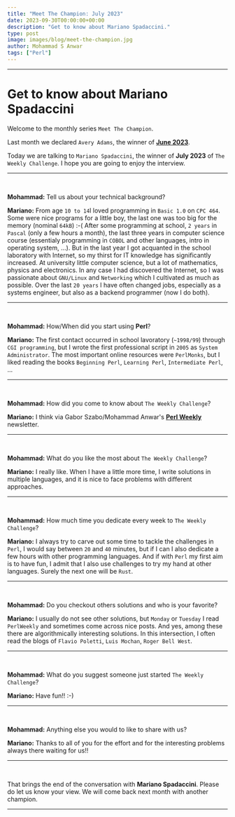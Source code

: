 ```yaml
---
title: "Meet The Champion: July 2023"
date: 2023-09-30T00:00:00+00:00
description: "Get to know about Mariano Spadaccini."
type: post
image: images/blog/meet-the-champion.jpg
author: Mohammad S Anwar
tags: ["Perl"]
---
```

---

# Get to know about Mariano Spadaccini

Welcome to the monthly series `Meet The Champion`.

Last month we declared `Avery Adams`, the winner of **[June 2023](/blog/meet-the-champion-2023-06)**.

Today we are talking to `Mariano Spadaccini`, the winner of **July 2023** of `The Weekly Challenge`. I hope you are going to enjoy the interview.

---

<br>

**Mohammad:** Tell us about your technical background?

**Mariano:** From age `10 to 14`I loved programming in `Basic 1.0` on `CPC 464`. Some were nice programs for a little boy, the last one was too big for the memory (nominal `64kB`) :-(
After some programming at school, `2 years` in `Pascal` (only a few hours a month), the last three years in computer science course (essentialy programming in `COBOL` and other languages, intro in operating system, ...). But in the last year I got acquanted in the school laboratory with Internet, so my thirst for IT knowledge has significantly increased.
At university little computer science, but a lot of mathematics, physics and electronics. In any case I had discovered the Internet, so I was passionate about `GNU/Linux` and `Networking` which I cultivated as much as possible.
Over the last `20 years` I have often changed jobs, especially as a systems engineer, but also as a backend programmer (now I do both).

---

<br>

**Mohammad:** How/When did you start using **Perl**?

**Mariano:** The first contact occurred in school lavoratory (`~1998/99`) through `CGI programming`, but I wrote the first professional script in `2005` as `System Administrator`. The most important online resources were `PerlMonks`, but I liked reading the books `Beginning Perl`, `Learning Perl`, `Intermediate Perl`, ...

---

<br>

**Mohammad:** How did you come to know about `The Weekly Challenge`?

**Mariano:** I think via Gabor Szabo/Mohammad Anwar's [**Perl Weekly**](https://perlweekly.com) newsletter.

---

<br>

**Mohammad:** What do you like the most about `The Weekly Challenge`?

**Mariano:** I really like. When I have a little more time, I write solutions in multiple languages, and it is nice to face problems with different approaches.

---

<br>

**Mohammad:** How much time you dedicate every week to `The Weekly Challenge`?

**Mariano:** I always try to carve out some time to tackle the challenges in `Perl`, I would say between `20` and `40` minutes, but if I can I also dedicate a few hours with other programming languages. And if with `Perl` my first aim is to have fun, I admit that I also use challenges to try my hand at other languages. Surely the next one will be `Rust`.

---

<br>

**Mohammad:** Do you checkout others solutions and who is your favorite?

**Mariano:** I usually do not see other solutions, but `Monday` or `Tuesday` I read `PerlWeekly` and sometimes come across nice posts. And yes, among these there are algorithmically interesting solutions. In this intersection, I often read the blogs of `Flavio Poletti`, `Luis Mochan`, `Roger Bell West`.

---

<br>

**Mohammad:** What do you suggest someone just started `The Weekly Challenge`?

**Mariano:** Have fun!! :-)

---

<br>

**Mohammad:** Anything else you would to like to share with us?

**Mariano:** Thanks to all of you for the effort and for the interesting problems always there waiting for us!!

---

<br>

That brings the end of the conversation with **Mariano Spadaccini**. Please do let us know your view. We will come back next month with another champion.

---

